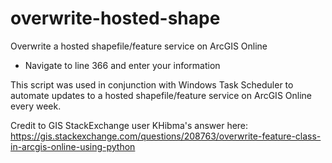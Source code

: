 # overwrite-hosted-shape

Overwrite a hosted shapefile/feature service on ArcGIS Online
- Navigate to line 366 and enter your information

This script was used in conjunction with Windows Task Scheduler to automate updates to a hosted shapefile/feature service on ArcGIS Online every week.

Credit to GIS StackExchange user KHibma's answer here:
https://gis.stackexchange.com/questions/208763/overwrite-feature-class-in-arcgis-online-using-python
